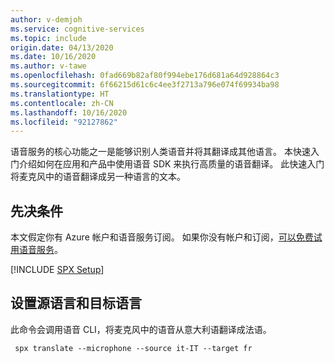 ```yaml
---
author: v-demjoh
ms.service: cognitive-services
ms.topic: include
origin.date: 04/13/2020
ms.date: 10/16/2020
ms.author: v-tawe
ms.openlocfilehash: 0fad669b82af80f994ebe176d681a64d928864c3
ms.sourcegitcommit: 6f66215d61c6c4ee3f2713a796e074f69934ba98
ms.translationtype: HT
ms.contentlocale: zh-CN
ms.lasthandoff: 10/16/2020
ms.locfileid: "92127862"
---
```

语音服务的核心功能之一是能够识别人类语音并将其翻译成其他语言。 本快速入门介绍如何在应用和产品中使用语音 SDK 来执行高质量的语音翻译。 此快速入门将麦克风中的语音翻译成另一种语言的文本。

## <a name="prerequisites"></a>先决条件

本文假定你有 Azure 帐户和语音服务订阅。 如果你没有帐户和订阅，[可以免费试用语音服务](../../../get-started.md)。

[!INCLUDE [SPX Setup](../../spx-setup.md)]

## <a name="set-source-and-target-language"></a>设置源语言和目标语言

此命令会调用语音 CLI，将麦克风中的语音从意大利语翻译成法语。

```shell
 spx translate --microphone --source it-IT --target fr
```
